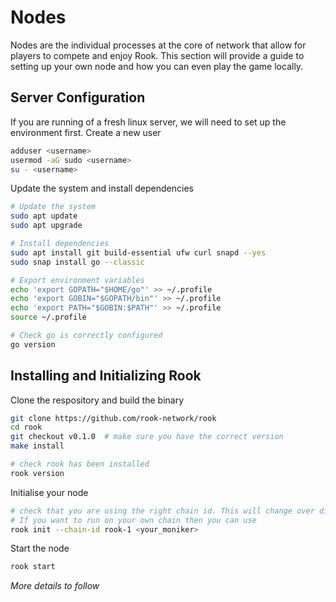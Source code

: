# Nodes

Nodes are the individual processes at the core of network that allow for players to compete and enjoy Rook. This section will provide a guide to setting up your own node and how you can even play the game locally.

## Server Configuration

If you are running of a fresh linux server, we will need to set up the environment first. Create a new user

```bash
adduser <username>
usermod -aG sudo <username>
su - <username>
```

Update the system and install dependencies

```bash
# Update the system
sudo apt update
sudo apt upgrade

# Install dependencies
sudo apt install git build-essential ufw curl snapd --yes
sudo snap install go --classic

# Export environment variables
echo 'export GOPATH="$HOME/go"' >> ~/.profile
echo 'export GOBIN="$GOPATH/bin"' >> ~/.profile
echo 'export PATH="$GOBIN:$PATH"' >> ~/.profile
source ~/.profile

# Check go is correctly configured
go version
```

## Installing and Initializing Rook

Clone the respository and build the binary

```bash
git clone https://github.com/rook-network/rook
cd rook
git checkout v0.1.0  # make sure you have the correct version
make install

# check rook has been installed
rook version
```

Initialise your node

```bash
# check that you are using the right chain id. This will change over different testnets/mainnets
# If you want to run on your own chain then you can use 
rook init --chain-id rook-1 <your_moniker>
```

Start the node

```bash
rook start
```

*More details to follow*
